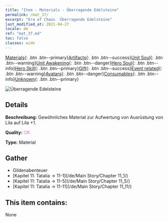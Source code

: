 ```yaml
---
title: "Item - Materials - Überragende Edelsteine"
permalink: /mat_37/
excerpt: "Era of Chaos  Überragende Edelsteine"
last_modified_at: 2021-04-27
locale: de
ref: "mat_37.md"
toc: false
classes: wide
---
```

 [Materials](/ItemsDE/){: .btn .btn--primary}[Artifacts](/ItemsDE/Artifacts/){: .btn .btn--success}[Unit Soul](/ItemsDE/UnitSoul/){: .btn .btn--warning}[Unit Awakening](/ItemsDE/UnitAwakening/){: .btn .btn--danger}[Hero Soul](/ItemsDE/HeroSoul/){: .btn .btn--info}[Hero Skill](/ItemsDE/HeroSkill/){: .btn .btn--primary}[Gift](/ItemsDE/Gift/){: .btn .btn--success}[Event related](/ItemsDE/Events/){: .btn .btn--warning}[Avatars](/ItemsDE/Avatars/){: .btn .btn--danger}[Consumables](/ItemsDE/Consumables/){: .btn .btn--info}[Unknown](/ItemsDE/Unknown/){: .btn .btn--primary}

 ![Überragende Edelsteine](/images/t/i_cailiao_baoshi2.png)

## Details
 **Beschreibung:** Gewöhnliches Material zur Aufwertung von Ausrüstung von Lila auf Lila +1.

 **Quality:** <span style="color: #DA70D6">OK</span>

 **Type:** Material

## Gather

*    Gildenabenteuer 
*    [Kapitel 11: Tatalia -> 11-1](/de/Main Story/Chapter 11_1/) 
*    [Kapitel 11: Tatalia -> 11-5](/de/Main Story/Chapter 11_5/) 
*    [Kapitel 11: Tatalia -> 11-11](/de/Main Story/Chapter 11_11/) 

## This item contains:

  None

